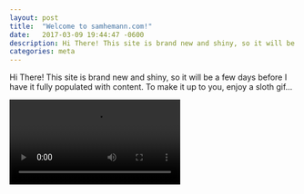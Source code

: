 ```yaml
---
layout: post
title:  "Welcome to samhemann.com!"
date:   2017-03-09 19:44:47 -0600
description: Hi There! This site is brand new and shiny, so it will be a few days before I have it fully populated with content.
categories: meta
---
```


Hi There! This site is brand new and shiny, so it will be a few days 
before I have it fully populated with content. To make it up to you, 
enjoy a sloth gif...
<div class="vidcenter">
<video preload="auto" autoplay="autoplay" loop="loop" style="width: 300px;">
    <source src="//i.imgur.com/hGcZAHs.webm" type="video/webm"></source>
</video>
</div>
